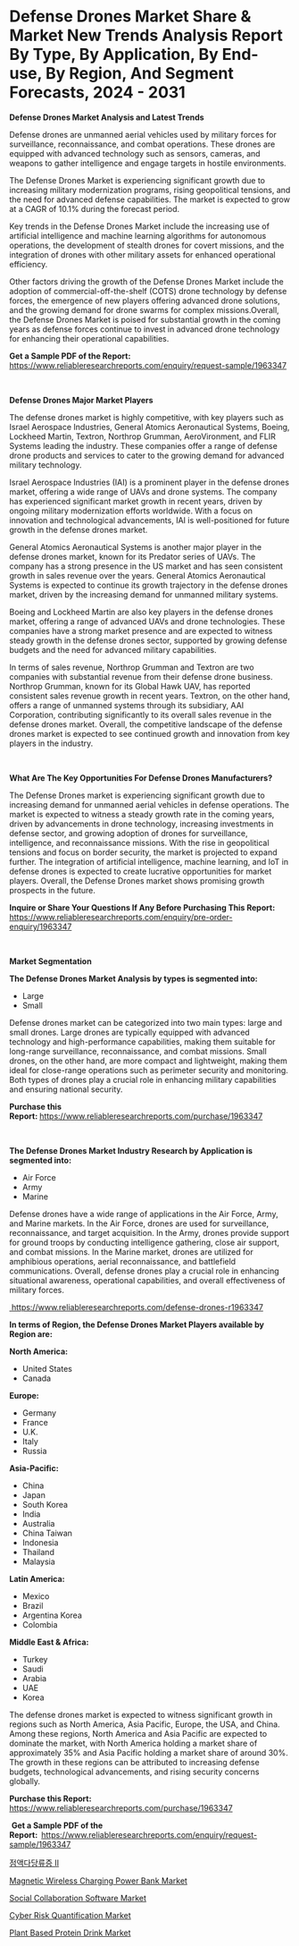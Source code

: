<p><h1>Defense Drones Market Share & Market New Trends Analysis Report By Type, By Application, By End-use, By Region, And Segment Forecasts, 2024 - 2031</h1></p><p><strong>Defense Drones Market Analysis and Latest Trends</strong></p>
<p><p>Defense drones are unmanned aerial vehicles used by military forces for surveillance, reconnaissance, and combat operations. These drones are equipped with advanced technology such as sensors, cameras, and weapons to gather intelligence and engage targets in hostile environments.</p><p>The Defense Drones Market is experiencing significant growth due to increasing military modernization programs, rising geopolitical tensions, and the need for advanced defense capabilities. The market is expected to grow at a CAGR of 10.1% during the forecast period.</p><p>Key trends in the Defense Drones Market include the increasing use of artificial intelligence and machine learning algorithms for autonomous operations, the development of stealth drones for covert missions, and the integration of drones with other military assets for enhanced operational efficiency.</p><p>Other factors driving the growth of the Defense Drones Market include the adoption of commercial-off-the-shelf (COTS) drone technology by defense forces, the emergence of new players offering advanced drone solutions, and the growing demand for drone swarms for complex missions.Overall, the Defense Drones Market is poised for substantial growth in the coming years as defense forces continue to invest in advanced drone technology for enhancing their operational capabilities.</p></p>
<p><strong>Get a Sample PDF of the Report:&nbsp;</strong> <a href="https://www.reliableresearchreports.com/enquiry/request-sample/1963347">https://www.reliableresearchreports.com/enquiry/request-sample/1963347</a></p>
<p>&nbsp;</p>
<p><strong>Defense Drones Major Market Players</strong></p>
<p><p>The defense drones market is highly competitive, with key players such as Israel Aerospace Industries, General Atomics Aeronautical Systems, Boeing, Lockheed Martin, Textron, Northrop Grumman, AeroVironment, and FLIR Systems leading the industry. These companies offer a range of defense drone products and services to cater to the growing demand for advanced military technology.</p><p>Israel Aerospace Industries (IAI) is a prominent player in the defense drones market, offering a wide range of UAVs and drone systems. The company has experienced significant market growth in recent years, driven by ongoing military modernization efforts worldwide. With a focus on innovation and technological advancements, IAI is well-positioned for future growth in the defense drones market.</p><p>General Atomics Aeronautical Systems is another major player in the defense drones market, known for its Predator series of UAVs. The company has a strong presence in the US market and has seen consistent growth in sales revenue over the years. General Atomics Aeronautical Systems is expected to continue its growth trajectory in the defense drones market, driven by the increasing demand for unmanned military systems.</p><p>Boeing and Lockheed Martin are also key players in the defense drones market, offering a range of advanced UAVs and drone technologies. These companies have a strong market presence and are expected to witness steady growth in the defense drones sector, supported by growing defense budgets and the need for advanced military capabilities.</p><p>In terms of sales revenue, Northrop Grumman and Textron are two companies with substantial revenue from their defense drone business. Northrop Grumman, known for its Global Hawk UAV, has reported consistent sales revenue growth in recent years. Textron, on the other hand, offers a range of unmanned systems through its subsidiary, AAI Corporation, contributing significantly to its overall sales revenue in the defense drones market. Overall, the competitive landscape of the defense drones market is expected to see continued growth and innovation from key players in the industry.</p></p>
<p>&nbsp;</p>
<p><strong>What Are The Key Opportunities For Defense Drones Manufacturers?</strong></p>
<p><p>The Defense Drones market is experiencing significant growth due to increasing demand for unmanned aerial vehicles in defense operations. The market is expected to witness a steady growth rate in the coming years, driven by advancements in drone technology, increasing investments in defense sector, and growing adoption of drones for surveillance, intelligence, and reconnaissance missions. With the rise in geopolitical tensions and focus on border security, the market is projected to expand further. The integration of artificial intelligence, machine learning, and IoT in defense drones is expected to create lucrative opportunities for market players. Overall, the Defense Drones market shows promising growth prospects in the future.</p></p>
<p><strong>Inquire or Share Your Questions If Any Before Purchasing This Report:</strong> <a href="https://www.reliableresearchreports.com/enquiry/pre-order-enquiry/1963347">https://www.reliableresearchreports.com/enquiry/pre-order-enquiry/1963347</a></p>
<p>&nbsp;</p>
<p><strong>Market Segmentation</strong></p>
<p><strong>The Defense Drones Market Analysis by types is segmented into:</strong></p>
<p><ul><li>Large</li><li>Small</li></ul></p>
<p><p>Defense drones market can be categorized into two main types: large and small drones. Large drones are typically equipped with advanced technology and high-performance capabilities, making them suitable for long-range surveillance, reconnaissance, and combat missions. Small drones, on the other hand, are more compact and lightweight, making them ideal for close-range operations such as perimeter security and monitoring. Both types of drones play a crucial role in enhancing military capabilities and ensuring national security.</p></p>
<p><strong>Purchase this Report:&nbsp;</strong><a href="https://www.reliableresearchreports.com/purchase/1963347">https://www.reliableresearchreports.com/purchase/1963347</a></p>
<p>&nbsp;</p>
<p><strong>The Defense Drones Market Industry Research by Application is segmented into:</strong></p>
<p><ul><li>Air Force</li><li>Army</li><li>Marine</li></ul></p>
<p><p>Defense drones have a wide range of applications in the Air Force, Army, and Marine markets. In the Air Force, drones are used for surveillance, reconnaissance, and target acquisition. In the Army, drones provide support for ground troops by conducting intelligence gathering, close air support, and combat missions. In the Marine market, drones are utilized for amphibious operations, aerial reconnaissance, and battlefield communications. Overall, defense drones play a crucial role in enhancing situational awareness, operational capabilities, and overall effectiveness of military forces.</p></p>
<p><a href="https://www.reliableresearchreports.com/defense-drones-r1963347">&nbsp;https://www.reliableresearchreports.com/defense-drones-r1963347</a></p>
<p><strong>In terms of Region, the Defense Drones Market Players available by Region are:</strong></p>
<p>
    <p> <strong> North America: </strong>
        <ul>
            <li>United States</li>
            <li>Canada</li>
        </ul>
        </p> 
    <p> <strong> Europe: </strong>
        <ul>
            <li>Germany</li>
            <li>France</li>
            <li>U.K.</li>
            <li>Italy</li>
            <li>Russia</li>
        </ul>
        </p> 
    <p> <strong> Asia-Pacific: </strong>
        <ul>
            <li>China</li>
            <li>Japan</li>
            <li>South Korea</li>
            <li>India</li>
            <li>Australia</li>
            <li>China Taiwan</li>
            <li>Indonesia</li>
            <li>Thailand</li>
            <li>Malaysia</li>
        </ul>
        </p> 
    <p> <strong> Latin America: </strong>
        <ul>
            <li>Mexico</li>
            <li>Brazil</li>
            <li>Argentina Korea</li>
            <li>Colombia</li>
        </ul>
        </p> 
    <p> <strong> Middle East & Africa: </strong>
        <ul>
            <li>Turkey</li>
            <li>Saudi</li>
            <li>Arabia</li>
            <li>UAE</li>
            <li>Korea</li>
        </ul>
    </p>
    </p>
<p><p>The defense drones market is expected to witness significant growth in regions such as North America, Asia Pacific, Europe, the USA, and China. Among these regions, North America and Asia Pacific are expected to dominate the market, with North America holding a market share of approximately 35% and Asia Pacific holding a market share of around 30%. The growth in these regions can be attributed to increasing defense budgets, technological advancements, and rising security concerns globally.</p></p>
<p><strong>Purchase this Report: </strong><a href="https://www.reliableresearchreports.com/purchase/1963347">https://www.reliableresearchreports.com/purchase/1963347</a></p>
<p>&nbsp;<strong>Get a Sample PDF of the Report:&nbsp;&nbsp;</strong><a href="https://www.reliableresearchreports.com/enquiry/request-sample/1963347">https://www.reliableresearchreports.com/enquiry/request-sample/1963347</a></p>
<p><strong></strong></p>
<p><p><a href="https://medium.com/@vlcostes/%EA%B8%80%EB%A1%9C%EB%B2%8C-%EC%A0%90%EB%A7%89%EB%8B%A4%EB%8B%B9%EB%A5%98%EC%A6%9D-ii-%EC%8B%9C%EC%9E%A5-%EA%B7%9C%EB%AA%A8-%EB%B0%8F-%EC%A0%90%EC%9C%A0%EC%9C%A8-%EB%B6%84%EC%84%9D-%EC%A0%9C%ED%92%88-%EC%9C%A0%ED%98%95-%EC%9D%91%EC%9A%A9-%EB%B6%84%EC%95%BC-%EC%A7%80%EC%97%AD%EB%B3%84-%EC%98%88%EC%B8%A1-2024-2031-fdeeefe78ba7">점액다당류증 II</a></p><p><a href="https://issuu.com/reportprime-2/docs/magnetic-wireless-charging-power-bank-market-size-">Magnetic Wireless Charging Power Bank Market</a></p><p><a href="https://www.linkedin.com/pulse/social-collaboration-software-market-forecasts-trends-impact-j4hke?trackingId=2Ql0wJ161pBiKWt7ebfkTA%3D%3D">Social Collaboration Software Market</a></p><p><a href="https://www.linkedin.com/pulse/global-cyber-risk-quantification-market-product-type-application-jf91e?trackingId=5OKkXURyGjI9tfJSIIlQNA%3D%3D">Cyber Risk Quantification Market</a></p><p><a href="https://github.com/faisalayoob601/Market-Research-Report-List-1/blob/main/plant-based-protein-drink-market.md">Plant Based Protein Drink Market</a></p></p>